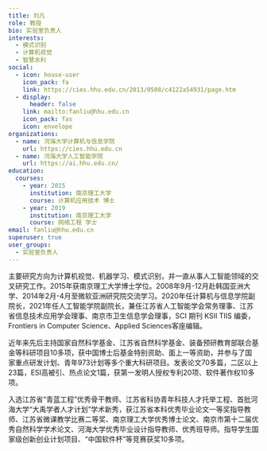 ```yaml
---
title: 刘凡
role: 教授
bio: 实验室负责人
interests:
  - 模式识别
  - 计算机视觉
  - 智慧水利
social:
  - icon: house-user
    icon_pack: fa
    link: https://cies.hhu.edu.cn/2013/0508/c4122a54931/page.htm
  - display:
      header: false
    link: mailto:fanliu@hhu.edu.cn
    icon_pack: fas
    icon: envelope
organizations:
  - name: 河海大学计算机与信息学院
    url: https://cies.hhu.edu.cn
  - name: 河海大学人工智能学院
    url: https://ai.hhu.edu.cn/
education:
  courses:
    - year: 2015
      institution: 南京理工大学
      course: 计算机应用技术 博士
    - year: 2019
      institution: 南京理工大学
      course: 网络工程 学士
email: fanliu@hhu.edu.cn
superuser: true
user_groups:
  - 实验室负责人
---
```

主要研究方向为计算机视觉、机器学习、模式识别，并一直从事人工智能领域的交叉研究工作。2015年获南京理工大学博士学位。2008年9月-12月赴韩国亚洲大学、2014年2月-4月至微软亚洲研究院交流学习。2020年任计算机与信息学院副院长，2021年任人工智能学院副院长，兼任江苏省人工智能学会常务理事、江苏省信息技术应用学会理事、南京市卫生信息学会理事，SCI 期刊 KSII TIIS 编委，Frontiers in Computer Science、Applied Sciences客座编辑。 

近年来先后主持国家自然科学基金、江苏省自然科学基金、装备预研教育部联合基金等科研项目10多项，获中国博士后基金特别资助、面上一等资助，并参与了国家重点研发计划、青年973计划等多个重大科研项目。发表论文70多篇，二区以上23篇，ESI高被引、热点论文1篇，获第一发明人授权专利20项、软件著作权10多项。 

入选江苏省“青蓝工程”优秀骨干教师、江苏省科协青年科技人才托举工程、首批河海大学“大禹学者人才计划”学术新秀，获江苏省本科优秀毕业论文一等奖指导教师、江苏省微课教学比赛二等奖、南京理工大学优秀博士论文、南京市第十二届优秀自然科学学术论文、河海大学优秀毕业设计指导教师、优秀班导师。指导学生国家级创新创业计划项目、“中国软件杯”等竞赛获奖10多项。
